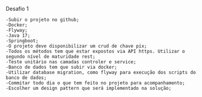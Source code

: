 Desafio 1

    -Subir o projeto no github;
    -Docker;
    -Flyway;
    -Java 17;
    -Springboot;
    -O projeto deve disponibilizar um crud de chave pix;
    -Todos os métodos tem que estar expostos via API https. Utilizar o segundo nível de maturidade rest;
    -Teste unitário nas camadas controler e service;
    -Banco de dados tem que subir via docker;
    -Utilizar database migration, como flyway para execução dos scripts do banco de dados;
    -Commitar todo dia o que tem feito no projeto para acompanhamento;
    -Escolher um design pattern que será implementado na solução; 
